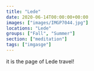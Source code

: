```yaml
---
title: "Lede"
date: 2020-06-14T00:00:00+00:00
images: ["images/IMGP7044.jpg"]
locations: "Lede"
groups: ["Fall", "Summer"]
section: ["meditation"]
tags: ["imgasge"]
---
```


it is the page of Lede travel!
